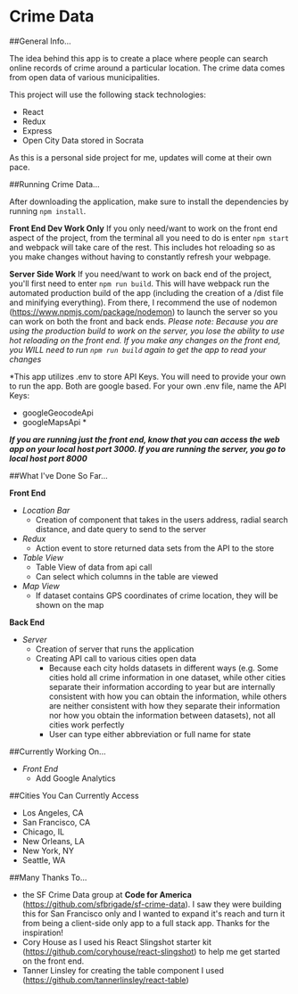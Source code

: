 # Crime Data

##General Info...

The idea behind this app is to create a place where people can search online records of crime around a particular location. The crime data comes from open data of various municipalities.

This project will use the following stack technologies:
  * React
  * Redux
  * Express
  * Open City Data stored in Socrata

As this is a personal side project for me, updates will come at their own pace.

##Running Crime Data...

After downloading the application, make sure to install the dependencies by running `npm install`.

**Front End Dev Work Only**
If you only need/want to work on the front end aspect of the project, from the terminal all you need to do is enter `npm start` and webpack will take care of the rest. This includes hot reloading so as you make changes without having to constantly refresh your webpage.

**Server Side Work**
If you need/want to work on back end of the project, you'll first need to enter `npm run build`. This will have webpack run the automated production build of the app (including the creation of a /dist file and minifying everything). From there, I recommend the use of nodemon (https://www.npmjs.com/package/nodemon) to launch the server so you can work on both the front and back ends. *Please note: Because you are using the production build to work on the server, you lose the ability to use hot reloading on the front end. If you make any changes on the front end, you WILL need to run `npm run build` again to get the app to read your changes*

*This app utilizes .env to store API Keys. You will need to provide your own to run the app. Both are google based. For your own .env file, name the API Keys:
* googleGeocodeApi
* googleMapsApi *

***If you are running just the front end, know that you can access the web app on your local host port 3000. If you are running the server, you go to local host port 8000***

##What I've Done So Far...

**Front End**
* *Location Bar*
  * Creation of component that takes in the users address, radial search distance, and date query to send to the server
* *Redux*
  * Action event to store returned data sets from the API to the store
* *Table View*
  * Table View of data from api call
  * Can select which columns in the table are viewed
* *Map View*
  * If dataset contains GPS coordinates of crime location, they will be shown on the map

**Back End**
* *Server*
  * Creation of server that runs the application
  * Creating API call to various cities open data
    * Because each city holds datasets in different ways (e.g. Some cities hold all crime information in one dataset, while other cities separate their information according to year but are internally consistent with how you can obtain the information, while others are neither consistent with how they separate their information nor how you obtain the information between datasets), not all cities work perfectly
    * User can type either abbreviation or full name for state

##Currently Working On...
* *Front End*
  * Add Google Analytics

##Cities You Can Currently Access
  * Los Angeles, CA
  * San Francisco, CA
  * Chicago, IL
  * New Orleans, LA
  * New York, NY
  * Seattle, WA

##Many Thanks To...
  * the SF Crime Data group at **Code for America** (https://github.com/sfbrigade/sf-crime-data). I saw they were building this for San Francisco only and I wanted to expand it's reach and turn it from being a client-side only app to a full stack app. Thanks for the inspiration!
  * Cory House as I used his React Slingshot starter kit (https://github.com/coryhouse/react-slingshot) to help me get started on the front end.
  * Tanner Linsley for creating the table component I used (https://github.com/tannerlinsley/react-table)
